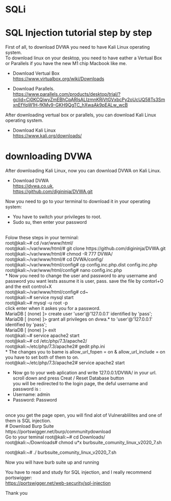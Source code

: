 # SQLi
# SQL Injection tutorial step by step 
First of all, to download DVWA you need to have Kali Linux operating system.<br/>To download linux on your desktop, you need to have eather a Vertual Box or Parallels if you have the new M1 chip Macbook like me. 
* Download Vertual Box <br/>
https://www.virtualbox.org/wiki/Downloads

* Download Parallels.<br/> 
https://www.parallels.com/products/desktop/trial/?gclid=Cj0KCQjwyZmEBhCpARIsALIzmnKRiVtGVxbcPy2oUcUQ58Ts3SmxnEfYqW1H-fKMv9-GKH9QgTC_hXwaAk9pEALw_wcB

After downloading vertual box or parallels, you can download Kali Linux operating system. 
* Download Kali Linux<br/>  https://www.kali.org/downloads/<br/>

# downloading DVWA
After downloading Kali Linux, now you can download DVWA on Kali Linux. 
* Download DVWA<br/> https://dvwa.co.uk, <br/> https://github.com/digininja/DVWA.git

Now you need to go to your terminal to download it in your operating system: <br/>
* You have to switch your privileges to root. 
* Sudo su, then enter your password <br/>
<br/>
Folow these steps in your terminal: <br/>
root@kali:~# cd /var/www/html/ <br/>
root@kali:~/var/www/html/# git clone https://github.com/digininja/DVWA.git <br/>
root@kali:~/var/www/html/# chmod -R 777 DVWA/ <br/>
root@kali:~/var/www/html/# cd DVWA/config/<br/>
root@kali:~/var/www/html/config# cp config.inc.php.dist config.inc.php<br/>
root@kali:~/var/www/html/config# nano config.inc.php<br/>
* Now you need to change the user and password to any username and password you want lests assume it is user, pass. save the file by contorl+O and the exit control+X<br/>
root@kali:~/var/www/html/config# cd~<br/>
root@kali:~# service mysql start <br/>
root@kali:~# mysql -u root -p <br/>
click enter when it askes you for a password. <br/>
MariaDB [ (none) ]> create user 'user'@'127.0.0.1' identified by 'pass'; <br/>
MariaDB [ (none) ]> grant all privileges on dvwa.* to 'user'@'127.0.0.1' identified by 'pass'; <br/>
MariaDB [ (none) ]> exit <br/>
root@kali:~# service apache2 start <br/>
root@kali:~# cd /etc/php/7.3/apache2/ <br/>
root@kali:~/etc/php/7.3/apache2# gedit php.ini <br/>
* The changes you to bame is allow_url_fopen = on & allow_url_include = on you have to set both of them to on. <br/>
root@kali:~/etc/php/7.3/apache2# service apache2 start <br/>

* Now go to your web aplication and write 127.0.0.1/DVWA/ in your url. <br/>
scroll down and press Creat / Reset Database button <br/> 
you will be redirected to the login page, the deful username and password is : <br/>
* Username: admin 
* Password: Password 
<br/> 
once you get the page open, you will find alot of Vulnerablilites and one of them is SQL injection. <br/> 
# Download Burp Suite <br/> 
https://portswigger.net/burp/communitydownload <br/> 
Go to your teminal 
root@kali:~# cd Downloads/ <br/> 
root@kali:~/Downloads# chmod u*x burbsuite_comunity_linux_v2020_7.sh <br/> 

root@kali:~# ./ burbsuite_comunity_linux_v2020_7.sh <br/> 

Now you will have burb suite up and running <br/> 

You have to read and study for SQL injection, and I really recommend portswigger: <br/> 
https://portswigger.net/web-security/sql-injection

Thank you 
